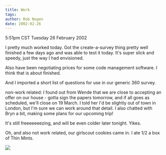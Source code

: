 ```yaml
---
title: Work
tags: 
author: Rob Nugen
date: 2002-02-26
---
```


<title></title>
<p class=date>5:51pm CST Tuesday 26 February 2002</p>

<p>I pretty much worked today.  Got the create-a-survey thing pretty
well finished a few days ago and was able to test it today.  It's
super slick and speedy, just the way I had envisioned.</p>

<p>Also have been negotiating prices for some code management
software.  I think that is about finished.</p>

<p>And I imported a short list of questions for use in our generic 360
survey.</p>

<p>non-work related:  I found out from Wende that we are close to
accepting an offer on our house - gotta sign the papers tomorrow, and
if all goes as scheduled, we'll close on 19 March.   I told her I'd be
slightly out of town in London, but I'm sure we can work around that
detail.  I also chatted with Bryn a bit, making some plans for
our upcoming trip!</p>

<p>It's still freeeeeeezing, and will be even colder later tonight.
Yikes.</p>

<p>Oh, and also not work related, our girlscout cookies came in.  I
ate 1/2 a box of Thin Mints.</p>

<p><img src='/images/rob/wL-ROB.gif'/></p>

